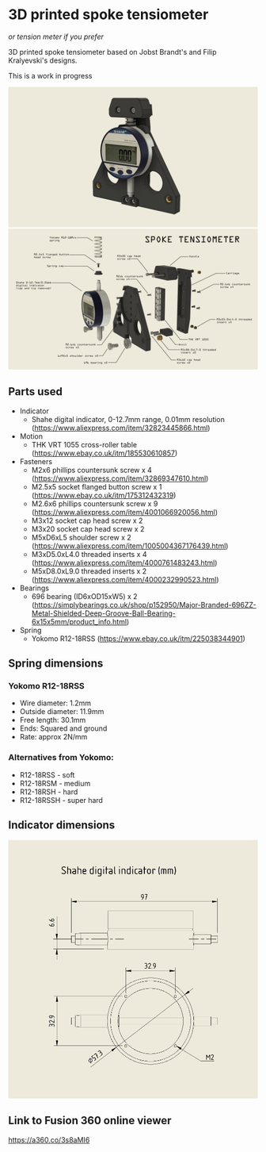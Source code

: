 # 3D printed spoke tensiometer
*or tension meter if you prefer*

3D printed spoke tensiometer based on Jobst Brandt's and Filip Kralyevski's designs.

This is a work in progress

![3D printed spoke tensiometer](./images/tensio_1.png)
![3D printed spoke tensiometer  annotated](./images/spoke-tensiometer-exploded.png)

## Parts used
* Indicator
	* Shahe digital indicator, 0-12.7mm range, 0.01mm resolution (https://www.aliexpress.com/item/32823445866.html)
* Motion
	* THK VRT 1055 cross-roller table (https://www.ebay.co.uk/itm/185530610857)
* Fasteners
	* M2x6 phillips countersunk screw x 4 (https://www.aliexpress.com/item/32869347610.html)
	* M2.5x5 socket flanged button screw x 1 (https://www.ebay.co.uk/itm/175312432319)
	* M2.6x6 phillips countersunk screw x 9 (https://www.aliexpress.com/item/4001066920056.html)
	* M3x12 socket cap head screw x 2
	* M3x20 socket cap head screw x 2
	* M5xD6xL5 shoulder screw x 2 (https://www.aliexpress.com/item/1005004367176439.html)
	* M3xD5.0xL4.0 threaded inserts x 4 (https://www.aliexpress.com/item/4000761483243.html)
	* M5xD8.0xL9.0 threaded inserts x 2 (https://www.aliexpress.com/item/4000232990523.html)
* Bearings
	* 696 bearing (ID6xOD15xW5) x 2 (https://simplybearings.co.uk/shop/p152950/Major-Branded-696ZZ-Metal-Shielded-Deep-Groove-Ball-Bearing-6x15x5mm/product_info.html)
* Spring
	* Yokomo R12-18RSS (https://www.ebay.co.uk/itm/225038344901)

## Spring dimensions
### Yokomo R12-18RSS
- Wire diameter: 1.2mm
- Outside diameter: 11.9mm
- Free length: 30.1mm
- Ends: Squared and ground
- Rate: approx 2N/mm

### Alternatives from Yokomo:
- R12-18RSS - soft
- R12-18RSM - medium
- R12-18RSH - hard
- R12-18RSSH - super hard

## Indicator dimensions
![Indicator dimensions](./images/indicator_dims.png)

## Link to Fusion 360 online viewer
https://a360.co/3s8aMI6

